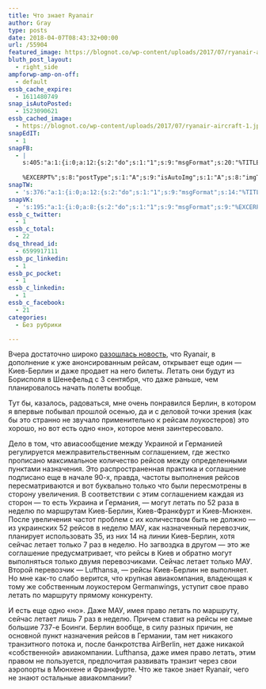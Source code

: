 ```yaml
---
title: Что знает Ryanair
author: Gray
type: posts
date: 2018-04-07T08:43:32+00:00
url: /55904
featured_image: https://blognot.co/wp-content/uploads/2017/07/ryanair-aircraft-1.jpg
bluth_post_layout:
  - right_side
ampforwp-amp-on-off:
  - default
essb_cache_expire:
  - 1611480749
snap_isAutoPosted:
  - 1523090621
essb_cached_image:
  - https://blognot.co/wp-content/uploads/2017/07/ryanair-aircraft-1.jpg
snapEdIT:
  - 1
snapFB:
  - |
    s:405:"a:1:{i:0;a:12:{s:2:"do";s:1:"1";s:9:"msgFormat";s:20:"%TITLE%
    
    %EXCERPT%";s:8:"postType";s:1:"A";s:9:"isAutoImg";s:1:"A";s:8:"imgToUse";s:0:"";s:9:"isAutoURL";s:1:"A";s:8:"urlToUse";s:0:"";s:4:"doFB";i:0;s:8:"isPosted";s:1:"1";s:4:"pgID";s:32:"133222213376133_1878341048864232";s:7:"postURL";s:62:"http://www.facebook.com/133222213376133/posts/1878341048864232";s:5:"pDate";s:19:"2018-04-07 08:43:41";}}";
snapTW:
  - 's:376:"a:1:{i:0;a:12:{s:2:"do";s:1:"1";s:9:"msgFormat";s:14:"%TITLE%  %URL%";s:8:"attchImg";s:1:"1";s:9:"isAutoImg";s:1:"A";s:8:"imgToUse";s:0:"";s:9:"isAutoURL";s:1:"A";s:8:"urlToUse";s:0:"";s:4:"doTW";i:0;s:8:"isPosted";s:1:"1";s:4:"pgID";s:18:"982539396464500736";s:7:"postURL";s:53:"https://twitter.com/gray_ru/status/982539396464500736";s:5:"pDate";s:19:"2018-04-07 08:43:41";}}";'
snapVK:
  - 's:195:"a:1:{i:0;a:8:{s:2:"do";s:1:"1";s:9:"msgFormat";s:9:"%EXCERPT%";s:8:"postType";s:1:"I";s:9:"isAutoImg";s:1:"A";s:8:"imgToUse";s:0:"";s:9:"isAutoURL";s:1:"A";s:8:"urlToUse";s:0:"";s:4:"doVK";i:0;}}";'
essb_c_twitter:
  - 1
essb_c_total:
  - 22
dsq_thread_id:
  - 6599917111
essb_pc_linkedin:
  - 1
essb_pc_pocket:
  - 1
essb_c_linkedin:
  - 1
essb_c_facebook:
  - 21
categories:
  - Без рубрики

---
```








Вчера достаточно широко [разошлась новость][1], что Ryanair, в дополнение к уже анонсированным рейсам, открывает еще один — Киев-Берлин и даже продает на него билеты. Летать они будут из Борисполя в Шенефельд с 3 сентября, что даже раньше, чем планировалось начать полеты вообще.

Тут бы, казалось, радоваться, мне очень понравился Берлин, в котором я впервые побывал прошлой осенью, да и с деловой точки зрения (как бы это странно не звучало применительно к рейсам лоукостеров) это хорошо, но вот есть одно &#171;но&#187;, которое меня заинтересовало.

Дело в том, что авиасообщение между Украиной и Германией регулируется межправительственным соглашением, где жестко прописано максимальное количество рейсов между определенными пунктами назначения. Это распространенная практика и соглашение подписано еще в начале 90-х, правда, частоты выполнения рейсов пересматриваются и вот буквально только что были пересмотрены в сторону увеличения. В соответствии с этим соглашением каждая из сторон — то есть Украина и Германия, — могут летать по 52 раза в неделю по маршрутам Киев-Берлин, Киев-Франкфурт и Киев-Мюнхен. После увеличения частот проблем с их количеством быть не должно — из украинских 52 рейсов в неделю МАУ, как назначенный перевозчик, планирует использовать 35, из них 14 на линии Киев-Берлин, хотя сейчас летает только 7 раз в неделю. Но загвоздка в другом — это же соглашение предусматривает, что рейсы в Киев и обратно могут выполняться только двумя перевозчиками. Сейчас летает только МАУ. Второй перевозчик — Lufthansa, — рейсы Киев-Берлин не выполняет. Но мне как-то слабо верится, что крупная авиакомпания, владеющая к тому же собственным лоукостером Germanwings, уступит свое право летать по маршруту прямому конкуренту.

И есть еще одно &#171;но&#187;. Даже МАУ, имея право летать по маршруту, сейчас летает лишь 7 раз в неделю. Причем ставит на рейсы не самые большие 737-е Боинги. Берлин вообще, в силу разных причин, не основной пункт назначения рейсов в Германии, там нет никакого транзитного потока и, после банкротства AirBerlin, нет даже никакой &#171;собственной&#187; авиакомпании. Lufthansa, даже имея право летать, этим правом не пользуется, предпочитая развивать транзит через свои аэропорты в Мюнхене и Франкфурте. Что же такое знает Ryanair, чего не знают остальные авиакомпании?

 [1]: http://biz.liga.net/ekonomika/transport/novosti/ryanair-otkryvaet-reysy-kiev-berlin